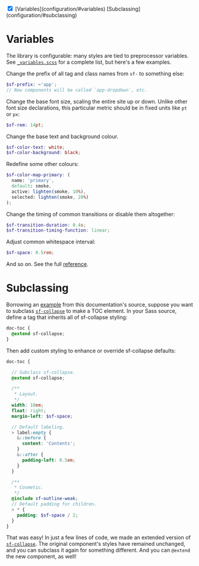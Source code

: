 <!-- TOC -->
<div><doc-toc theme="text-accent">
  <input checked id="<%= uniqId() %>" type="checkbox">
  <label for="<%= lastUniqId() %>" theme="accent"></label>
  [Variables](configuration/#variables)
  [Subclassing](configuration/#subclassing)
</doc-toc></div>

# Variables

The library is configurable: many styles are tied to preprocessor variables. See
[`_variables.scss`](https://github.com/Mitranim/stylific/blob/master/scss/_variables.scss)
for a complete list, but here's a few examples.

Change the prefix of all tag and class names from `sf-` to something else:

```scss
$sf-prefix: ~'app';
// Now components will be called `app-dropdown`, etc.
```

Change the base font size, scaling the entire site up or down. Unlike other font
size declarations, this particular metric should be in fixed units like `pt` or
`px`:

```scss
$sf-rem: 14pt;
```

Change the base text and background colour.

```scss
$sf-color-text: white;
$sf-color-background: black;
```

Redefine some other colours:

```scss
$sf-color-map-primary: (
  name: 'primary',
  default: smoke,
  active: lighten(smoke, 10%),
  selected: lighten(smoke, 20%)
);
```

Change the timing of common transitions or disable them altogether:

```scss
$sf-transition-duration: 0.4s;
$sf-transition-timing-function: linear;
```

Adjust common whitespace interval:

```scss
$sf-space: 0.5rem;
```

And so on. See the full
[reference](https://github.com/Mitranim/stylific/blob/master/scss/_variables.scss).

# Subclassing

Borrowing an
[example](https://github.com/Mitranim/stylific/blob/master/src-docs/styles/components/doc-toc.scss)
from this documentation's source, suppose you want to subclass
[`sf-collapse`](components/#sf-collapse) to make a TOC element. In your Sass
source, define a tag that inherits all of sf-collapse styling:

```scss
doc-toc {
  @extend sf-collapse;
}
```

Then add custom styling to enhance or override sf-collapse defaults:

```scss
doc-toc {

  // Subclass sf-collapse.
  @extend sf-collapse;

  /**
   * Layout.
   */
  width: 10em;
  float: right;
  margin-left: $sf-space;

  // Default labeling.
  > label:empty {
    &::before {
      content: 'Contents';
    }
    &::after {
      padding-left: 0.5em;
    }
  }

  /**
   * Cosmetic.
   */
  @include sf-outline-weak;
  // Default padding for children.
  > * {
    padding: $sf-space / 2;
  }
}
```

That was easy! In just a few lines of code, we made an extended version of
[`sf-collapse`](https://github.com/Mitranim/stylific/blob/master/less/components/sf-collapse.scss).
The original component's styles have remained unchanged, and you can subclass
it again for something different. And you can `@extend` the new component, as
well!

